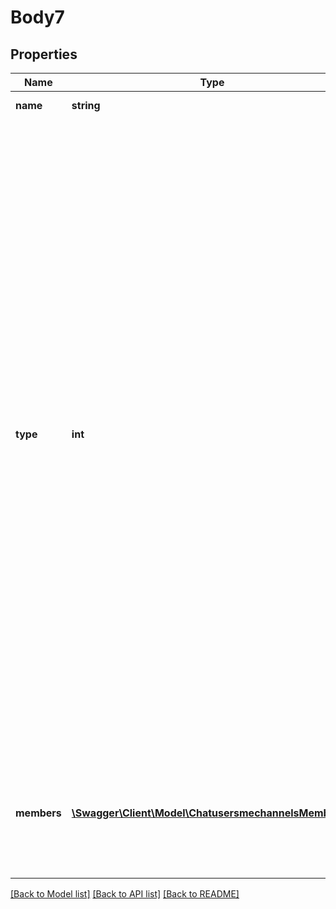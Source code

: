 # Body7

## Properties
Name | Type | Description | Notes
------------ | ------------- | ------------- | -------------
**name** | **string** | Name of the channel. | [optional] 
**type** | **int** | Type of the channel. The value can be one of the following:&lt;br&gt; &#x60;1&#x60;: Private channel. In this type of channel, members must be invited to join a channel.&lt;br&gt; &#x60;2&#x60;: Private channel with members that belong to one Zoom account. Members in this channel should be invited and the members should be from the same organization.&lt;br&gt; &#x60;3&#x60;: Public channel. Anyone can search for this channel and join the channel.&lt;br&gt; &#x60;4&#x60;: New chat. This is an instant channel which can be created by adding members to a new chat. | [optional] 
**members** | [**\Swagger\Client\Model\ChatusersmechannelsMembers[]**](ChatusersmechannelsMembers.md) | Member(s) to include in the channel. A max of 5 members can be added to the channel at once with this API. | [optional] 

[[Back to Model list]](../README.md#documentation-for-models) [[Back to API list]](../README.md#documentation-for-api-endpoints) [[Back to README]](../README.md)


